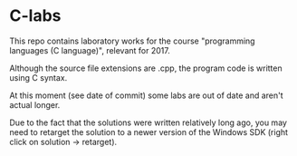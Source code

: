 # C-labs
This repo contains laboratory works for the course "programming languages (C language)", relevant for 2017.

Although the source file extensions are .cpp, the program code is written using C syntax.

At this moment (see date of commit) some labs are out of date and aren't actual longer.

Due to the fact that the solutions were written relatively long ago, you may need to retarget the solution to a newer version of the Windows SDK (right click on solution -> retarget).
